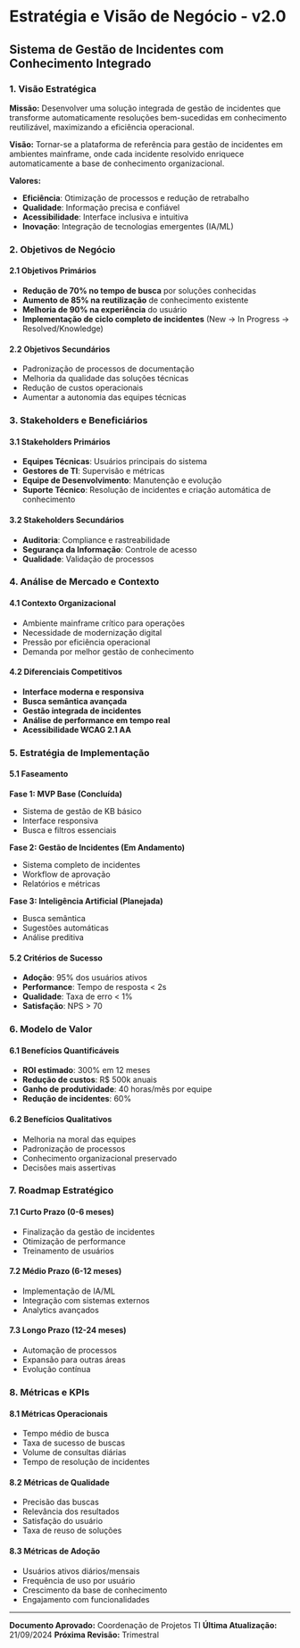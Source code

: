 # Estratégia e Visão de Negócio - v2.0
## Sistema de Gestão de Incidentes com Conhecimento Integrado

### 1. Visão Estratégica

**Missão:**
Desenvolver uma solução integrada de gestão de incidentes que transforme automaticamente resoluções bem-sucedidas em conhecimento reutilizável, maximizando a eficiência operacional.

**Visão:**
Tornar-se a plataforma de referência para gestão de incidentes em ambientes mainframe, onde cada incidente resolvido enriquece automaticamente a base de conhecimento organizacional.

**Valores:**
- **Eficiência**: Otimização de processos e redução de retrabalho
- **Qualidade**: Informação precisa e confiável
- **Acessibilidade**: Interface inclusiva e intuitiva
- **Inovação**: Integração de tecnologias emergentes (IA/ML)

### 2. Objetivos de Negócio

#### 2.1 Objetivos Primários
- **Redução de 70% no tempo de busca** por soluções conhecidas
- **Aumento de 85% na reutilização** de conhecimento existente
- **Melhoria de 90% na experiência** do usuário
- **Implementação de ciclo completo de incidentes** (New → In Progress → Resolved/Knowledge)

#### 2.2 Objetivos Secundários
- Padronização de processos de documentação
- Melhoria da qualidade das soluções técnicas
- Redução de custos operacionais
- Aumentar a autonomia das equipes técnicas

### 3. Stakeholders e Beneficiários

#### 3.1 Stakeholders Primários
- **Equipes Técnicas**: Usuários principais do sistema
- **Gestores de TI**: Supervisão e métricas
- **Equipe de Desenvolvimento**: Manutenção e evolução
- **Suporte Técnico**: Resolução de incidentes e criação automática de conhecimento

#### 3.2 Stakeholders Secundários
- **Auditoria**: Compliance e rastreabilidade
- **Segurança da Informação**: Controle de acesso
- **Qualidade**: Validação de processos

### 4. Análise de Mercado e Contexto

#### 4.1 Contexto Organizacional
- Ambiente mainframe crítico para operações
- Necessidade de modernização digital
- Pressão por eficiência operacional
- Demanda por melhor gestão de conhecimento

#### 4.2 Diferenciais Competitivos
- **Interface moderna e responsiva**
- **Busca semântica avançada**
- **Gestão integrada de incidentes**
- **Análise de performance em tempo real**
- **Acessibilidade WCAG 2.1 AA**

### 5. Estratégia de Implementação

#### 5.1 Faseamento
**Fase 1: MVP Base (Concluída)**
- Sistema de gestão de KB básico
- Interface responsiva
- Busca e filtros essenciais

**Fase 2: Gestão de Incidentes (Em Andamento)**
- Sistema completo de incidentes
- Workflow de aprovação
- Relatórios e métricas

**Fase 3: Inteligência Artificial (Planejada)**
- Busca semântica
- Sugestões automáticas
- Análise preditiva

#### 5.2 Critérios de Sucesso
- **Adoção**: 95% dos usuários ativos
- **Performance**: Tempo de resposta < 2s
- **Qualidade**: Taxa de erro < 1%
- **Satisfação**: NPS > 70

### 6. Modelo de Valor

#### 6.1 Benefícios Quantificáveis
- **ROI estimado**: 300% em 12 meses
- **Redução de custos**: R$ 500k anuais
- **Ganho de produtividade**: 40 horas/mês por equipe
- **Redução de incidentes**: 60%

#### 6.2 Benefícios Qualitativos
- Melhoria na moral das equipes
- Padronização de processos
- Conhecimento organizacional preservado
- Decisões mais assertivas

### 7. Roadmap Estratégico

#### 7.1 Curto Prazo (0-6 meses)
- Finalização da gestão de incidentes
- Otimização de performance
- Treinamento de usuários

#### 7.2 Médio Prazo (6-12 meses)
- Implementação de IA/ML
- Integração com sistemas externos
- Analytics avançados

#### 7.3 Longo Prazo (12-24 meses)
- Automação de processos
- Expansão para outras áreas
- Evolução contínua

### 8. Métricas e KPIs

#### 8.1 Métricas Operacionais
- Tempo médio de busca
- Taxa de sucesso de buscas
- Volume de consultas diárias
- Tempo de resolução de incidentes

#### 8.2 Métricas de Qualidade
- Precisão das buscas
- Relevância dos resultados
- Satisfação do usuário
- Taxa de reuso de soluções

#### 8.3 Métricas de Adoção
- Usuários ativos diários/mensais
- Frequência de uso por usuário
- Crescimento da base de conhecimento
- Engajamento com funcionalidades

---

**Documento Aprovado:** Coordenação de Projetos TI
**Última Atualização:** 21/09/2024
**Próxima Revisão:** Trimestral